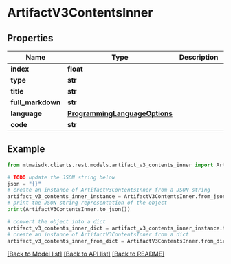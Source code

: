 # ArtifactV3ContentsInner


## Properties

Name | Type | Description | Notes
------------ | ------------- | ------------- | -------------
**index** | **float** |  | 
**type** | **str** |  | 
**title** | **str** |  | 
**full_markdown** | **str** |  | 
**language** | [**ProgrammingLanguageOptions**](ProgrammingLanguageOptions.md) |  | 
**code** | **str** |  | 

## Example

```python
from mtmaisdk.clients.rest.models.artifact_v3_contents_inner import ArtifactV3ContentsInner

# TODO update the JSON string below
json = "{}"
# create an instance of ArtifactV3ContentsInner from a JSON string
artifact_v3_contents_inner_instance = ArtifactV3ContentsInner.from_json(json)
# print the JSON string representation of the object
print(ArtifactV3ContentsInner.to_json())

# convert the object into a dict
artifact_v3_contents_inner_dict = artifact_v3_contents_inner_instance.to_dict()
# create an instance of ArtifactV3ContentsInner from a dict
artifact_v3_contents_inner_from_dict = ArtifactV3ContentsInner.from_dict(artifact_v3_contents_inner_dict)
```
[[Back to Model list]](../README.md#documentation-for-models) [[Back to API list]](../README.md#documentation-for-api-endpoints) [[Back to README]](../README.md)



